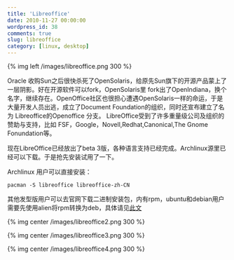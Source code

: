 ```yaml
---
title: 'Libreoffice'
date: 2010-11-27 00:00:00
wordpress_id: 38
comments: true
slug: libreoffice
category: [linux, desktop]
---
```

{% img left /images/libreoffice.png 300 %}

Oracle 收购Sun之后很快杀死了OpenSolaris，给原先Sun旗下的开源产品蒙上了一层阴影。好在开源软件可以fork，OpenSolaris里 fork出了OpenIndiana，换个名字，继续存在。OpenOffice社区也很担心遭遇OpenSolaris一样的命运，于是大量开发人员出逃，成立了Document Foundation的组织，同时还宣布建立了名为 Libreoffice的Openoffice 分支。
LibreOffice受到了许多重量级公司及组织的赞助与支持，比如 FSF，Google，Novell,Redhat,Canonical,The Gnome Fonundation等。

现在LibreOffice已经放出了beta 3版，各种语言支持已经完成。Archlinux源里已经可以下载。于是抢先安装试用了一下。

Archlinux 用户可以直接安装：

    pacman -S libreoffice libreoffice-zh-CN

其他发型版用户可以去官网下载二进制安装包，内有rpm，ubuntu和debian用户需要先使用alien将rpm转换为deb，具体请见<a href="http://article.yeeyan.org/view/178539/139609">此文</a>

{% img center /images/libreoffice2.png 300 %}

{% img center /images/libreoffice3.png 300 %}

{% img center /images/libreoffice4.png 300 %}
